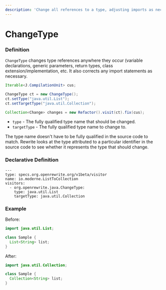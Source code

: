 ```yaml
---
description: 'Change all references to a type, adjusting imports as necessary.'
---
```


# ChangeType

### Definition

`ChangeType` changes type references anywhere they occur \(variable declarations, generic parameters, return types, class extension/implementation, etc. It also corrects any import statements as necessary.

```java
Iterable<J.CompilationUnit> cus;

ChangeType ct = new ChangeType();
ct.setType("java.util.List");
ct.setTargetType("java.util.Collection");

Collection<Change> changes = new Refactor().visit(ct).fix(cus);
```

* `type` - The fully qualified type name that should be changed.
* `targetType` - The fully qualified type name to change to.

The type name doesn't have to be fully qualified in the source code to match. Rewrite looks at the type attributed to a particular identifier in the source code to see whether it represents the type that should change.

### Declarative Definition

```text
---
type: specs.org.openrewrite.org/v1beta/visitor
name: io.moderne.ListToCollection
visitors:
  - org.openrewrite.java.ChangeType:
    type: java.util.List
    targetType: java.util.Collection
```

### Example

Before:

```java
import java.util.List;

class Sample {
  List<String> list;
}
```

After:

```java
import java.util.Collection;

class Sample {
  Collection<String> list;
}
```

